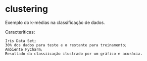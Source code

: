 # clustering
Exemplo do k-médias na classificação de dados.

Caracteríticas: 
    
    Iris Data Set;
    30% dos dados para teste e o restante para treinamento;
    Ambiente PyCharm;
    Resultado da classiicação ilustrado por um gráfico e acurácia.
      
      
